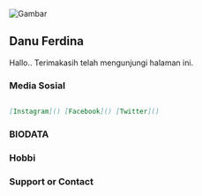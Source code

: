 ![Gambar](https://scontent.fbdo8-1.fna.fbcdn.net/v/t1.6435-9/62604563_457173091510929_3015952118587588608_n.jpg?stp=cp0_dst-jpg_e15_fr_q65&_nc_cat=110&ccb=1-7&_nc_sid=85a577&efg=eyJpIjoidCJ9&_nc_eui2=AeECep5GW33_N5S0oMQSOLRCEKEPTHO5DJkQoQ9Mc7kMmarTsFBI0uJ9MwMK4js7Z_sjVEboKyxVzg2XA6Y3xZQf&_nc_ohc=GC5vUbrK-KcAX8Wxmsb&_nc_ht=scontent.fbdo8-1.fna&oh=00_AT8MEw3VpVNIVZcGAgFJjtUvYF4YI8QpOAHRpLIHW9vqmA&oe=630EF2A6)
## Danu Ferdina

Hallo.. 
Terimakasih telah mengunjungi halaman ini.

### Media Sosial



```markdown

[Instagram]() [Facebook]() [Twitter]()

```
### BIODATA

### Hobbi



### Support or Contact
